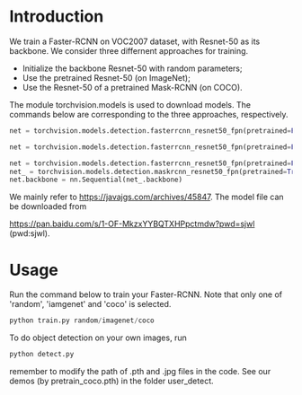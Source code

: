 # Introduction
We train a Faster-RCNN on VOC2007 dataset, with Resnet-50 as its backbone. We consider three differnent approaches for training.

+ Initialize the backbone Resnet-50 with random parameters;
+ Use the pretrained Resnet-50 (on ImageNet);
+ Use the Resnet-50 of a pretrained Mask-RCNN (on COCO).

The module torchvision.models is used to download models. The commands below are corresponding to the three approaches, respectively.

```python
net = torchvision.models.detection.fasterrcnn_resnet50_fpn(pretrained=False, pretrained_backbone=False) 
```

```python
net = torchvision.models.detection.fasterrcnn_resnet50_fpn(pretrained=False, pretrained_backbone=True) 
```

```python
net = torchvision.models.detection.fasterrcnn_resnet50_fpn(pretrained=False, pretrained_backbone=False) 
net_ = torchvision.models.detection.maskrcnn_resnet50_fpn(pretrained=True, pretrained_backbone=True)
net.backbone = nn.Sequential(net_.backbone)
```

We mainly refer to https://javajgs.com/archives/45847. The model file can be downloaded from 

https://pan.baidu.com/s/1-OF-MkzxYYBQTXHPpctmdw?pwd=sjwl (pwd:sjwl).

# Usage
Run the command below to train your Faster-RCNN. Note that only one of 'random', 'iamgenet' and 'coco' is selected.

```python
python train.py random/imagenet/coco
```

To do object detection on your own images, run


```python
python detect.py
```

remember to modify the path of .pth and .jpg files in the code. See our demos (by pretrain_coco.pth) in the folder user_detect.






